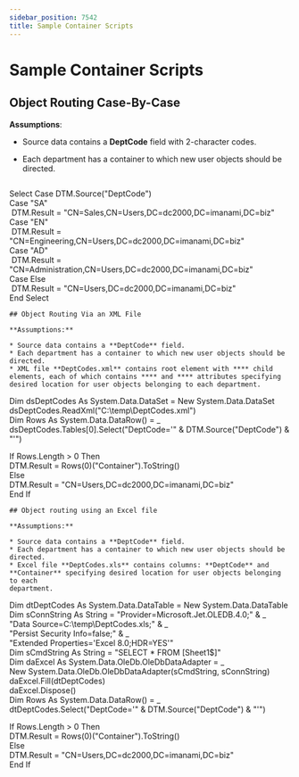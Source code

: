 ```yaml
---
sidebar_position: 7542
title: Sample Container Scripts
---
```


# Sample Container Scripts

## Object Routing Case-By-Case

**Assumptions**:

* Source data contains a **DeptCode** field with 2-character codes.
* Each department has a container to which new user objects should be directed.

  ```
Select Case DTM.Source("DeptCode")  
  Case "SA"  
   DTM.Result = "CN=Sales,CN=Users,DC=dc2000,DC=imanami,DC=biz"  
  Case "EN"  
   DTM.Result = "CN=Engineering,CN=Users,DC=dc2000,DC=imanami,DC=biz"  
  Case "AD"  
   DTM.Result = "CN=Administration,CN=Users,DC=dc2000,DC=imanami,DC=biz"  
  Case Else  
   DTM.Result = "CN=Users,DC=dc2000,DC=imanami,DC=biz"  
  End Select
  ```
## Object Routing Via an XML File

**Assumptions:**

* Source data contains a **DeptCode** field.
* Each department has a container to which new user objects should be directed.
* XML file **DeptCodes.xml** contains root element with **** child elements, each of which contains **** and **** attributes specifying desired location for user objects belonging to each department.

  ```
Dim dsDeptCodes As System.Data.DataSet = New System.Data.DataSet  
  dsDeptCodes.ReadXml("C:\temp\DeptCodes.xml")  
  Dim Rows As System.Data.DataRow() = _  
  dsDeptCodes.Tables[0].Select("DeptCode='" & DTM.Source("DeptCode") & "'")  
    
  If Rows.Length > 0 Then  
  DTM.Result = Rows(0)("Container").ToString()  
  Else  
  DTM.Result = "CN=Users,DC=dc2000,DC=imanami,DC=biz"  
  End If
  ```
## Object routing using an Excel file

**Assumptions:**

* Source data contains a **DeptCode** field.
* Each department has a container to which new user objects should be directed.
* Excel file **DeptCodes.xls** contains columns: **DeptCode** and **Container** specifying desired location for user objects belonging to each
  department.

  ```
Dim dtDeptCodes As System.Data.DataTable = New System.Data.DataTable  
  Dim sConnString As String = "Provider=Microsoft.Jet.OLEDB.4.0;" & _  
  "Data Source=C:\temp\DeptCodes.xls;" & _  
  "Persist Security Info=false;" & _  
  "Extended Properties='Excel 8.0;HDR=YES'"  
  Dim sCmdString As String = "SELECT * FROM [Sheet1$]"  
  Dim daExcel As System.Data.OleDb.OleDbDataAdapter = _  
  New System.Data.OleDb.OleDbDataAdapter(sCmdString, sConnString)  
  daExcel.Fill(dtDeptCodes)  
  daExcel.Dispose()  
  Dim Rows As System.Data.DataRow() = _  
  dtDeptCodes.Select("DeptCode='" & DTM.Source("DeptCode") & "'")  
    
  If Rows.Length > 0 Then  
  DTM.Result = Rows(0)("Container").ToString()  
  Else  
  DTM.Result = "CN=Users,DC=dc2000,DC=imanami,DC=biz"  
  End If
  ```